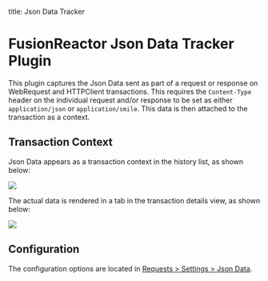 title: Json Data Tracker

# FusionReactor Json Data Tracker Plugin

This plugin captures the Json Data sent as part of a request or response
on WebRequest and HTTPClient transactions. This requires the
`Content-Type` header on the individual request and/or response to be
set as either `application/json` or `application/smile`. This data is
then attached to the transaction as a context.

## Transaction Context

Json Data appears as a transaction context in the history list, as shown
below:

[![](/frdocs/attachments/245548346/245548358.png)](/frdocs/attachments/245548346/245548358.png)


The actual data is rendered in a tab in the transaction details view, as
shown below:

[![](/frdocs/attachments/245548346/245548352.png)](/frdocs/attachments/245548346/245548352.png)

## Configuration

The configuration options are located in [Requests >
Settings > Json Data](../Requests/Settings.md#json-data).
